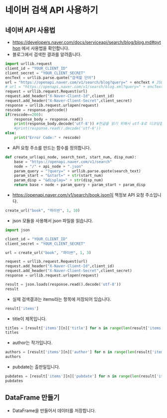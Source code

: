 # 네이버 검색 API 사용하기
## 네이버 API 사용법
* https://developers.naver.com/docs/serviceapi/search/blog/blog.md#python 에서 사용법을 확인합니다.
* 블로그에서 검색한 결과를 알려줍니다.
```python
import urllib.request
client_id = "YOUR_CLIENT_ID"
client_secret = "YOUR_CLIENT_SECRET"
encText = urllib.parse.quote("검색할 단어")
url = "https://openapi.naver.com/v1/search/blog?query=" + encText # JSON 결과
# url = "https://openapi.naver.com/v1/search/blog.xml?query=" + encText # XML 결과
request = urllib.request.Request(url)
request.add_header("X-Naver-Client-Id",client_id)
request.add_header("X-Naver-Client-Secret",client_secret)
response = urllib.request.urlopen(request)
rescode = response.getcode()
if(rescode==200):
    response_body = response.read()
    print(response_body.decode('utf-8')) #한글을 읽기 위해서 utf-8로 디코딩합니다.
    #print(response.read().decode('utf-8'))
else:
    print("Error Code:" + rescode)
```

* API 요청 주소를 만드는 함수를 정의합니다.
```python
def create_url(api_node, search_text, start_num, disp_num):
    base = "https://openapi.naver.com/v1/search"
    node = "/" + api_node + ".json"
    param_query = "?query=" + urllib.parse.quote(search_text)
    param_start = "&start=" + str(start_num)
    param_disp = "&display=" + str(disp_num)
    return base + node + param_query + param_start + param_disp
```
* https://openapi.naver.com/v1/search/book.json이 책정보 API 요청 주소입니다. 
```python
create_url("book", "파이썬", 1, 10)
```

* json 모듈을 사용해서 json 파일을 읽습니다.
```python
import json

client_id = "YOUR_CLIENT_ID"
client_secret = "YOUR_CLIENT_SECRET"

url = create_url("book", "파이썬", 1, 3)

request = urllib.request.Request(url)
request.add_header("X-Naver-Client-Id",client_id)
request.add_header("X-Naver-Client-Secret",client_secret)
response = urllib.request.urlopen(request)

result = json.loads(response.read().decode('utf-8'))
result
```

* 실제 검색결과는 items라는 항목에 저장되어 있습니다.
```python
result['items']
```
* title이 제목입니다.
```python
titles = [result['items'][n]['title'] for n in range(len(result['items']))]
titles
```

* author는 작가입니다.
```python
authors = [result['items'][n]['author'] for n in range(len(result['items']))]
authors
```

* pubdate는 출판일입니다.
```python
pubdates = [result['items'][n]['pubdate'] for n in range(len(result['items']))]
pubdates
```

## DataFrame 만들기
* DataFrame을 만들어서 데이터를 저장합니다.
```python

```

